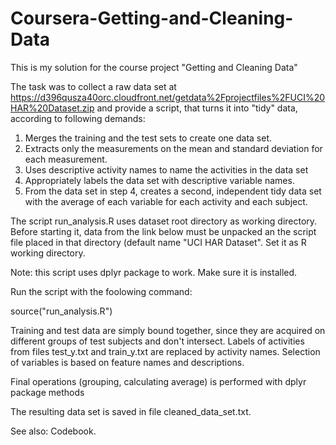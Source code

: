 # Coursera-Getting-and-Cleaning-Data
This is my solution for the course project "Getting and Cleaning Data"

The task was to collect a raw data set at https://d396qusza40orc.cloudfront.net/getdata%2Fprojectfiles%2FUCI%20HAR%20Dataset.zip
and provide a script, that turns it into "tidy" data, according to following demands:
1. Merges the training and the test sets to create one data set.
2. Extracts only the measurements on the mean and standard deviation for each measurement.
3. Uses descriptive activity names to name the activities in the data set
4. Appropriately labels the data set with descriptive variable names.
5. From the data set in step 4, creates a second, independent tidy data set with the average of each variable for each activity and each subject.

The script run_analysis.R uses dataset root directory as working directory. Before starting it, data from the link below must be unpacked an the script file placed in that directory (default name "UCI HAR Dataset". Set it as R working directory.

Note: this script uses dplyr package to work. Make sure it is installed.

Run the script with the foolowing command:

source("run_analysis.R")

Training and test data are simply bound together, since they are acquired on different groups of test subjects and don't intersect.
Labels of activities from files test_y.txt and train_y.txt are replaced by activity names.
Selection of variables is based on feature names and descriptions.

Final operations (grouping, calculating average) is performed with dplyr package methods

The resulting data set is saved in file cleaned_data_set.txt.

See also: Codebook.
